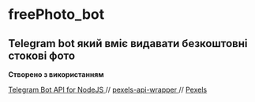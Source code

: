 # freePhoto_bot
Telegram bot який вміє видавати безкоштовні стокові фото 
---
**Створено з використанням** 

[ Telegram Bot API for NodeJS ](https://github.com/yagop/node-telegram-bot-api) // [ pexels-api-wrapper ](https://www.npmjs.com/package/pexels-api-wrapper) // [ Pexels ](https://www.pexels.com/)
